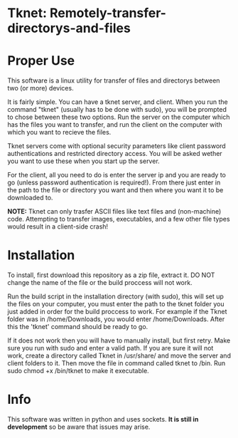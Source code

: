 # Tknet: Remotely-transfer-directorys-and-files



# Proper Use

This software is a linux utility for transfer of files and directorys between two (or more) devices.

It is fairly simple. You can have a tknet server, and client. When you run the command "tknet" (usually has to be done with sudo), you will be prompted to chose between these two options. Run the server on the computer which has the files you want to transfer, and run the client on the computer with which
you want to recieve the files. 

Tknet servers come with optional security parameters like client password authentications and restricted directory access. You will be asked
wether you want to use these when you start up the server.

For the client, all you need to do is enter the server ip and you are ready to go (unless password authentication is required!). From there just
enter in the path to the file or directory you want and then where you want it to be downloaded to. 

**NOTE:** Tknet can only trasfer ASCII files like text files and (non-machine) code. Attempting to transfer images, executables, and a few other
file types would result in a client-side crash!



# Installation

To install, first download this repository as a zip file, extract it. DO NOT change the name of the file or the build proccess will not work.

Run the build script in the installation directory (with sudo), this will set up the files on your computer, you must enter the path to the tknet folder you just added in order for the build proccess to work. For example if the Tknet folder was in /home/Downloads, you would enter /home/Downloads.
After this the 'tknet' command should be ready to go. 

If it does not work then you will have to manually install, but first retry. Make sure you run with sudo and enter a valid path. If you are sure it will not work, create a directory called Tknet in /usr/share/ and move the server and client folders to it. Then move the file in command called tknet to /bin. Run sudo chmod +x /bin/tknet to make it executable.



# Info

This software was written in python and uses sockets. **It is still in development** so be aware that issues may arise.
